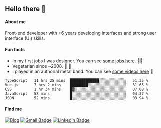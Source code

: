 ## Hello there 🤘

#### About me

Front-end developer with +6 years developing interfaces and strong user interface (UI) skills.

#### Fun facts

- In my first jobs I was designer. You can see [some jobs here](https://www.behance.net/edermunhoz1384). 👨‍💻
- Vegetarian since ~2008. 🌱 🍄
- I played in an authorial metal band. You can see [some videos here](https://www.youtube.com/watch?v=73xqyuybYWc&ab_channel=OrckOut) 🎸

<!--START_SECTION:waka-->
```text
TypeScript   11 hrs 25 mins  █████████████░░░░░░░░░░░░   51.35 % 
Vue.js       7 hrs 2 mins    ████████░░░░░░░░░░░░░░░░░   31.65 % 
CSS          1 hr 34 mins    █▓░░░░░░░░░░░░░░░░░░░░░░░   07.08 % 
JavaScript   58 mins         █░░░░░░░░░░░░░░░░░░░░░░░░   04.37 % 
JSON         52 mins         █░░░░░░░░░░░░░░░░░░░░░░░░   03.94 % 
```
<!--END_SECTION:waka-->

#### Find me

[![Blog](https://img.shields.io/badge/blog-https%3A%2F%2Federmunhozsantos.com%2F-orange)](https://edermunhozsantos.netlify.app/)
[![Gmail Badge](https://img.shields.io/badge/-edermunhozsantos@gmail.com-c14438?style=flat-square&logo=Gmail&logoColor=white&link=mailto:edermunhozsantos@gmail.com)](mailto:edermunhozsantos@gmail.com)
[![Linkedin Badge](https://img.shields.io/badge/-LinkedIn-blue?style=flat-square&logo=Linkedin&logoColor=white&link=eder-munhoz-dos-santos-52965b66)](https://www.linkedin.com/in/eder-munhoz-dos-santos-52965b66)
